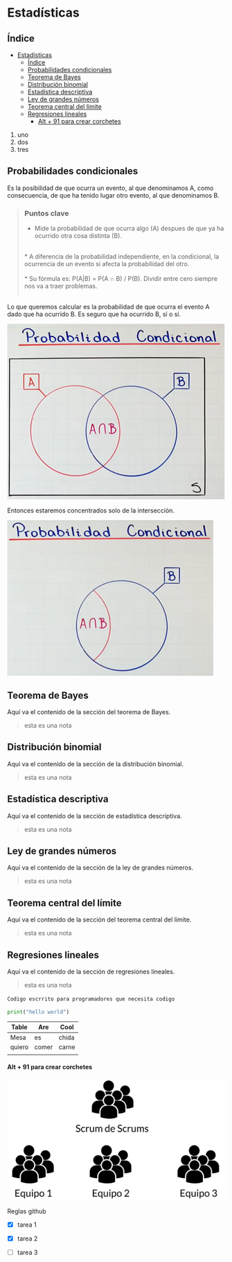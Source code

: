 # Estadísticas



## Índice
- [Estadísticas](#estadísticas)
  - [Índice](#índice)
  - [Probabilidades condicionales](#probabilidades-condicionales)
  - [Teorema de Bayes](#teorema-de-bayes)
  - [Distribución binomial](#distribución-binomial)
  - [Estadística descriptiva](#estadística-descriptiva)
  - [Ley de grandes números](#ley-de-grandes-números)
  - [Teorema central del límite](#teorema-central-del-límite)
  - [Regresiones lineales](#regresiones-lineales)
      - [Alt + 91 para crear corchetes](#alt--91-para-crear-corchetes)



1. uno
2. dos
3. tres


## Probabilidades condicionales

<p>Es la posibilidad de que ocurra un evento, al que denominamos A, como consecuencia, de que ha tenido lugar otro evento, al que denominamos B.</p>

> ### Puntos clave
> * Mide la probabilidad de que ocurra algo (A) despues de que ya ha ocurrido otra cosa distinta (B).<br>
> <br>
> * A diferencia de la probabilidad independiente, en la condicional, la ocurrencia de un evento sí afecta la probabilidad del otro.<br>
> <br>
> * Su fórmula es: P(A|B) = P(A ∩ B) / P(B). Dividir entre cero siempre nos va a traer problemas.<br>
> <br>

<p>Lo que queremos calcular es la probabilidad de que ocurra el evento A dado que ha ocurrido B. Es seguro que ha ocurrido B, sí o sí.</p>

![Probabilidadescondicionales1](assets/Probabilidadescondicionales1.png)

Entonces estaremos concentrados solo de la intersección.

![Probabilidadescondicionales2](assets//Probabilidadescondicionales2.png)

## Teorema de Bayes
Aquí va el contenido de la sección del teorema de Bayes.
> esta es una nota

## Distribución binomial
Aquí va el contenido de la sección de la distribución binomial.
> esta es una nota

## Estadística descriptiva
Aquí va el contenido de la sección de estadística descriptiva.
> esta es una nota

## Ley de grandes números
Aquí va el contenido de la sección de la ley de grandes números.
> esta es una nota

## Teorema central del límite
Aquí va el contenido de la sección del teorema central del límite.
> esta es una nota

## Regresiones lineales
Aquí va el contenido de la sección de regresiones lineales.
> esta es una nota



`
Codigo
    escrrito
    para programadores
    que
necesita codigo
`

```python
print("hello world")
```

| Table | Are   | Cool  |
|-------|-------|-------|
| Mesa  | es    | chida |
| quiero| comer | carne |
|       |       |       |

#### Alt + 91 para crear corchetes
![EquiposScrum](assets/EquiposScrum.png "Titulo de la imagen")


Reglas github
* [x]  tarea 1
* [x]  tarea 2
* [ ]  tarea 3
  
